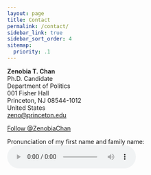 ```yaml
---
layout: page
title: Contact
permalink: /contact/
sidebar_link: true
sidebar_sort_order: 4
sitemap:
  priority: .1
---
```


<b>Zenobia T. Chan</b><br>
Ph.D. Candidate <br>
Department of Politics <br>
001 Fisher Hall <br>
Princeton, NJ 08544-1012 <br>
United States <br>
<a href="mailto:zeno@princeton.edu" target="_blank">zeno@princeton.edu</a>


<a href="https://twitter.com/ZenobiaChan?ref_src=twsrc%5Etfw" class="twitter-follow-button" data-show-count="false">Follow @ZenobiaChan</a><script async src="https://platform.twitter.com/widgets.js" charset="utf-8"></script>


Pronunciation of my first name and family name:
<audio
	controls
	src="/assets/pronunciation.m4a">
		Your browser does not support the <code>audio</code> element.
</audio>

